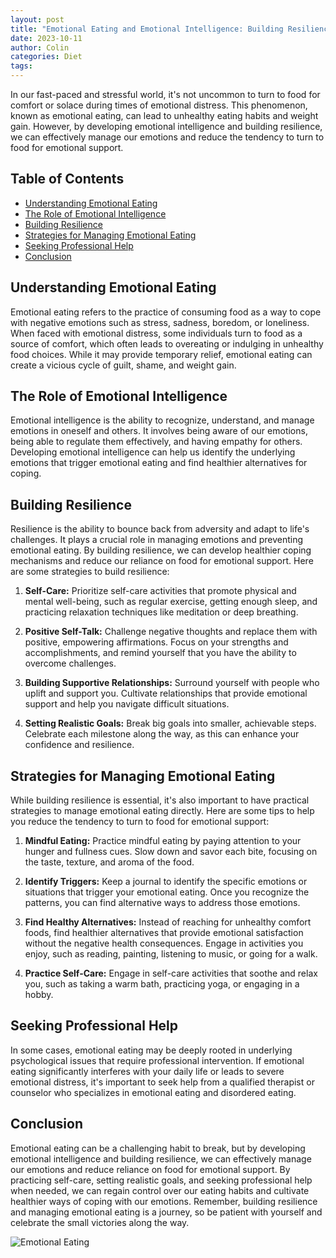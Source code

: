 ```yaml
---
layout: post
title: "Emotional Eating and Emotional Intelligence: Building Resilience"
date: 2023-10-11
author: Colin
categories: Diet
tags: 
---
```


In our fast-paced and stressful world, it's not uncommon to turn to food for comfort or solace during times of emotional distress. This phenomenon, known as emotional eating, can lead to unhealthy eating habits and weight gain. However, by developing emotional intelligence and building resilience, we can effectively manage our emotions and reduce the tendency to turn to food for emotional support.

## Table of Contents
- [Understanding Emotional Eating](#understanding-emotional-eating)
- [The Role of Emotional Intelligence](#the-role-of-emotional-intelligence)
- [Building Resilience](#building-resilience)
- [Strategies for Managing Emotional Eating](#strategies-for-managing-emotional-eating)
- [Seeking Professional Help](#seeking-professional-help)
- [Conclusion](#conclusion)

## Understanding Emotional Eating

Emotional eating refers to the practice of consuming food as a way to cope with negative emotions such as stress, sadness, boredom, or loneliness. When faced with emotional distress, some individuals turn to food as a source of comfort, which often leads to overeating or indulging in unhealthy food choices. While it may provide temporary relief, emotional eating can create a vicious cycle of guilt, shame, and weight gain.

## The Role of Emotional Intelligence

Emotional intelligence is the ability to recognize, understand, and manage emotions in oneself and others. It involves being aware of our emotions, being able to regulate them effectively, and having empathy for others. Developing emotional intelligence can help us identify the underlying emotions that trigger emotional eating and find healthier alternatives for coping.

## Building Resilience

Resilience is the ability to bounce back from adversity and adapt to life's challenges. It plays a crucial role in managing emotions and preventing emotional eating. By building resilience, we can develop healthier coping mechanisms and reduce our reliance on food for emotional support. Here are some strategies to build resilience:

1. **Self-Care:** Prioritize self-care activities that promote physical and mental well-being, such as regular exercise, getting enough sleep, and practicing relaxation techniques like meditation or deep breathing.

2. **Positive Self-Talk:** Challenge negative thoughts and replace them with positive, empowering affirmations. Focus on your strengths and accomplishments, and remind yourself that you have the ability to overcome challenges.

3. **Building Supportive Relationships:** Surround yourself with people who uplift and support you. Cultivate relationships that provide emotional support and help you navigate difficult situations.

4. **Setting Realistic Goals:** Break big goals into smaller, achievable steps. Celebrate each milestone along the way, as this can enhance your confidence and resilience.

## Strategies for Managing Emotional Eating

While building resilience is essential, it's also important to have practical strategies to manage emotional eating directly. Here are some tips to help you reduce the tendency to turn to food for emotional support:

1. **Mindful Eating:** Practice mindful eating by paying attention to your hunger and fullness cues. Slow down and savor each bite, focusing on the taste, texture, and aroma of the food.

2. **Identify Triggers:** Keep a journal to identify the specific emotions or situations that trigger your emotional eating. Once you recognize the patterns, you can find alternative ways to address those emotions.

3. **Find Healthy Alternatives:** Instead of reaching for unhealthy comfort foods, find healthier alternatives that provide emotional satisfaction without the negative health consequences. Engage in activities you enjoy, such as reading, painting, listening to music, or going for a walk.

4. **Practice Self-Care:** Engage in self-care activities that soothe and relax you, such as taking a warm bath, practicing yoga, or engaging in a hobby.

## Seeking Professional Help

In some cases, emotional eating may be deeply rooted in underlying psychological issues that require professional intervention. If emotional eating significantly interferes with your daily life or leads to severe emotional distress, it's important to seek help from a qualified therapist or counselor who specializes in emotional eating and disordered eating.

## Conclusion

Emotional eating can be a challenging habit to break, but by developing emotional intelligence and building resilience, we can effectively manage our emotions and reduce reliance on food for emotional support. By practicing self-care, setting realistic goals, and seeking professional help when needed, we can regain control over our eating habits and cultivate healthier ways of coping with our emotions. Remember, building resilience and managing emotional eating is a journey, so be patient with yourself and celebrate the small victories along the way.

![Emotional Eating](https://source.unsplash.com/1600x900/?food,emotion)